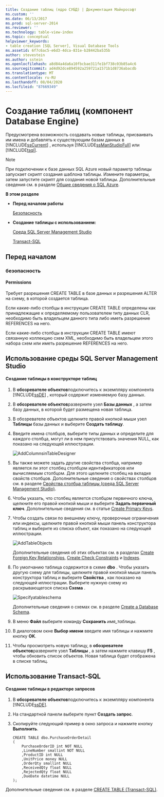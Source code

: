 ```yaml
---
title: Создание таблиц (ядро СУБД) | Документация Майкрософт
ms.custom: ''
ms.date: 06/13/2017
ms.prod: sql-server-2014
ms.reviewer: ''
ms.technology: table-view-index
ms.topic: conceptual
helpviewer_keywords:
- table creation [SQL Server], Visual Database Tools
ms.assetid: 6f7c6ac5-e6d3-4dca-831e-b28442ba535b
author: stevestein
ms.author: sstein
ms.openlocfilehash: a8d84a4da6a10fbcbae311fe1bf738c03b85a4c6
ms.sourcegitcommit: ad4d92dce894592a259721a1571b1d8736abacdb
ms.translationtype: MT
ms.contentlocale: ru-RU
ms.lasthandoff: 08/04/2020
ms.locfileid: "87669349"
---
```

# <a name="create-tables-database-engine"></a>Создание таблиц (компонент Database Engine)
  Предусмотрена возможность создавать новые таблицы, присваивать им имена и добавлять к существующим базам данных в [!INCLUDE[ssCurrent](../../includes/sscurrent-md.md)] , используя [!INCLUDE[ssManStudioFull](../../includes/ssmanstudiofull-md.md)] или [!INCLUDE[tsql](../../includes/tsql-md.md)].

> [!NOTE]
>  При подключении к базе данных SQL Azure новый параметр таблицы запускает скрипт создания шаблона таблицы. Измените параметры, затем запустите скрипт для создания новой таблицы. Дополнительные сведения см. в разделе [Общие сведения о SQL Azure](https://microsoft.sharepoint.com/sites/infopedia_g01/pages/cards/azure-sql-database.aspx).

 **В этом разделе**

-   **Перед началом работы**

     [Безопасность](#Security)

-   **Создание таблицы с использованием:**

     [Среда SQL Server Management Studio](#SSMSProcedure)

     [Transact-SQL](#TsqlProcedure)

##  <a name="before-you-begin"></a><a name="BeforeYouBegin"></a> Перед началом

###  <a name="security"></a><a name="Security"></a> безопасность

####  <a name="permissions"></a><a name="Permissions"></a> Permissions
 Требует разрешения CREATE TABLE в базе данных и разрешения ALTER на схему, в которой создается таблица.

 Если какие-либо столбцы в инструкции CREATE TABLE определены как принадлежащие к определяемому пользователем типу данных CLR, необходимо быть владельцем данного типа либо иметь разрешение REFERENCES на него.

 Если какие-либо столбцы в инструкции CREATE TABLE имеют связанную коллекцию схем XML, необходимо быть владельцем этого набора схем или иметь разрешение REFERENCES на него.

##  <a name="using-sql-server-management-studio"></a><a name="SSMSProcedure"></a> Использование среды SQL Server Management Studio

#### <a name="to-create-a-table-with-table-designer"></a>Создание таблицы в конструкторе таблиц

1.  В **обозревателе объектов**подключитесь к экземпляру компонента [!INCLUDE[ssDE](../../includes/ssde-md.md)] , который содержит изменяемую базу данных.

2.  В **обозревателе объектов**разверните узел **Базы данных** , а затем базу данных, в которой будет размещена новая таблица.

3.  В обозревателе объектов щелкните правой кнопкой мыши узел **Таблицы** базы данных и выберите **Создать таблицу**.

4.  Введите имена столбцов, выберите типы данных и определите для каждого столбца, могут ли в нем присутствовать значения NULL, как показано на следующей иллюстрации.

     ![AddColumnsinTableDesigner](../../database-engine/media/addcolumnsintabledesigner.gif "AddColumnsinTableDesigner")

5.  Вы также можете задать другие свойства столбца, например является ли этот столбец столбцом идентификаторов или вычисляемым столбцом. Для этого щелкните столбец на вкладке свойств столбцов. Дополнительные сведения о свойствах столбцов см. в разделе [Свойства столбца таблицы (среда SQL Server Management Studio)](table-column-properties-sql-server-management-studio.md).

6.  Чтобы указать, что столбец является столбцом первичного ключа, щелкните его правой кнопкой мыши и выберите **Задать первичный ключ**. Дополнительные сведения см. в статье [Create Primary Keys](../tables/create-primary-keys.md).

7.  Чтобы создать связи по внешнему ключу, проверочные ограничения или индексы, щелкните правой кнопкой мыши панель конструктора таблиц и выберите из списка объект, как показано на следующей иллюстрации.

     ![AddTableObjects](../../database-engine/media/addtableobjects.gif "AddTableObjects")

     Дополнительные сведения об этих объектах см. в разделах [Create Foreign Key Relationships](../tables/create-foreign-key-relationships.md), [Create Check Constraints](../tables/create-check-constraints.md) и [Indexes](../indexes/indexes.md).

8.  По умолчанию таблица содержится в схеме **dbo** . Чтобы указать другую схему для таблицы, щелкните правой кнопкой мыши панель конструктора таблиц и выберите **Свойства** , как показано на следующей иллюстрации. Выберите нужную схему из раскрывающегося списка **Схема** .

     ![Specifyatableschema](../../database-engine/media/specifyatableschema.gif "Specifyatableschema")

     Дополнительные сведения о схемах см. в разделе [Create a Database Schema](../security/authentication-access/create-a-database-schema.md).

9. В меню **Файл** выберите команду **Сохранить** *имя_таблицы*.

10. В диалоговом окне **Выбор имени** введите имя таблицы и нажмите кнопку **OK**.

11. Чтобы просмотреть новую таблицу, в **обозревателе объектов**разверните узел **Таблицы** , а затем нажмите клавишу **F5** , чтобы обновить список объектов. Новая таблица будет отображена в списке таблиц.

##  <a name="using-transact-sql"></a><a name="TsqlProcedure"></a> Использование Transact-SQL

#### <a name="to-create-a-table-in-the-query-editor"></a>Создание таблицы в редакторе запросов

1.  В **обозревателе объектов**подключитесь к экземпляру компонента [!INCLUDE[ssDE](../../includes/ssde-md.md)].

2.  На стандартной панели выберите пункт **Создать запрос**.

3.  Скопируйте следующий пример в окно запроса и нажмите кнопку **Выполнить**.

    ```
    CREATE TABLE dbo.PurchaseOrderDetail
    (
        PurchaseOrderID int NOT NULL
        ,LineNumber smallint NOT NULL
        ,ProductID int NULL
        ,UnitPrice money NULL
        ,OrderQty smallint NULL
        ,ReceivedQty float NULL
        ,RejectedQty float NULL
        ,DueDate datetime NULL
    );
    ```

 Дополнительные сведения см. в разделе [CREATE TABLE (Transact-SQL)](/sql/t-sql/statements/create-table-transact-sql).


